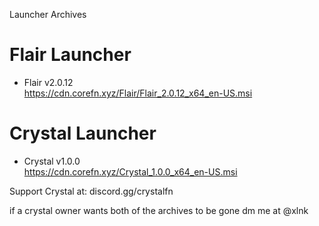 Launcher Archives

# Flair Launcher
- Flair v2.0.12  
  https://cdn.corefn.xyz/Flair/Flair_2.0.12_x64_en-US.msi


# Crystal Launcher
- Crystal v1.0.0  
  https://cdn.corefn.xyz/Crystal_1.0.0_x64_en-US.msi

Support Crystal
at: discord.gg/crystalfn


if a crystal owner wants both of the archives to be gone dm me at @xlnk
